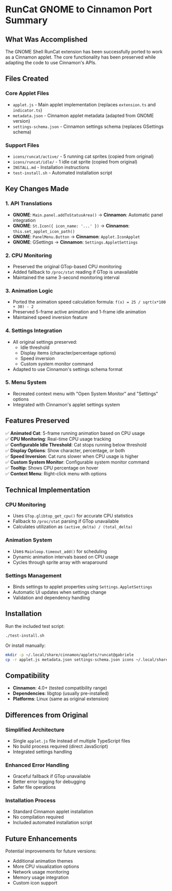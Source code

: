 # RunCat GNOME to Cinnamon Port Summary

## What Was Accomplished

The GNOME Shell RunCat extension has been successfully ported to work as a Cinnamon applet. The core functionality has been preserved while adapting the code to use Cinnamon's APIs.

## Files Created

### Core Applet Files
- `applet.js` - Main applet implementation (replaces `extension.ts` and `indicator.ts`)
- `metadata.json` - Cinnamon applet metadata (adapted from GNOME version)
- `settings-schema.json` - Cinnamon settings schema (replaces GSettings schema)

### Support Files
- `icons/runcat/active/` - 5 running cat sprites (copied from original)
- `icons/runcat/idle/` - 1 idle cat sprite (copied from original)
- `INSTALL.md` - Installation instructions
- `test-install.sh` - Automated installation script

## Key Changes Made

### 1. API Translations
- **GNOME**: `Main.panel.addToStatusArea()` → **Cinnamon**: Automatic panel integration
- **GNOME**: `St.Icon({ icon_name: '...' })` → **Cinnamon**: `this.set_applet_icon_path()`
- **GNOME**: `PanelMenu.Button` → **Cinnamon**: `Applet.IconApplet`
- **GNOME**: GSettings → **Cinnamon**: `Settings.AppletSettings`

### 2. CPU Monitoring
- Preserved the original GTop-based CPU monitoring
- Added fallback to `/proc/stat` reading if GTop is unavailable
- Maintained the same 3-second monitoring interval

### 3. Animation Logic
- Ported the animation speed calculation formula: `f(x) = 25 / sqrt(x*100 + 30) - 2`
- Preserved 5-frame active animation and 1-frame idle animation
- Maintained speed inversion feature

### 4. Settings Integration
- All original settings preserved:
  - Idle threshold
  - Display items (character/percentage options)
  - Speed inversion
  - Custom system monitor command
- Adapted to use Cinnamon's settings schema format

### 5. Menu System
- Recreated context menu with "Open System Monitor" and "Settings" options
- Integrated with Cinnamon's applet settings system

## Features Preserved

✅ **Animated Cat**: 5-frame running animation based on CPU usage  
✅ **CPU Monitoring**: Real-time CPU usage tracking  
✅ **Configurable Idle Threshold**: Cat stops running below threshold  
✅ **Display Options**: Show character, percentage, or both  
✅ **Speed Inversion**: Cat runs slower when CPU usage is higher  
✅ **Custom System Monitor**: Configurable system monitor command  
✅ **Tooltip**: Shows CPU percentage on hover  
✅ **Context Menu**: Right-click menu with options  

## Technical Implementation

### CPU Monitoring
- Uses `GTop.glibtop_get_cpu()` for accurate CPU statistics
- Fallback to `/proc/stat` parsing if GTop unavailable
- Calculates utilization as `(active_delta) / (total_delta)`

### Animation System
- Uses `Mainloop.timeout_add()` for scheduling
- Dynamic animation intervals based on CPU usage
- Cycles through sprite array with wraparound

### Settings Management
- Binds settings to applet properties using `Settings.AppletSettings`
- Automatic UI updates when settings change
- Validation and dependency handling

## Installation

Run the included test script:
```bash
./test-install.sh
```

Or install manually:
```bash
mkdir -p ~/.local/share/cinnamon/applets/runcat@gabriele
cp -r applet.js metadata.json settings-schema.json icons ~/.local/share/cinnamon/applets/runcat@gabriele/
```

## Compatibility

- **Cinnamon**: 4.0+ (tested compatibility range)
- **Dependencies**: libgtop (usually pre-installed)
- **Platforms**: Linux (same as original extension)

## Differences from Original

### Simplified Architecture
- Single `applet.js` file instead of multiple TypeScript files
- No build process required (direct JavaScript)
- Integrated settings handling

### Enhanced Error Handling
- Graceful fallback if GTop unavailable
- Better error logging for debugging
- Safer file operations

### Installation Process
- Standard Cinnamon applet installation
- No compilation required
- Included automated installation script

## Future Enhancements

Potential improvements for future versions:
- Additional animation themes
- More CPU visualization options
- Network usage monitoring
- Memory usage integration
- Custom icon support 
